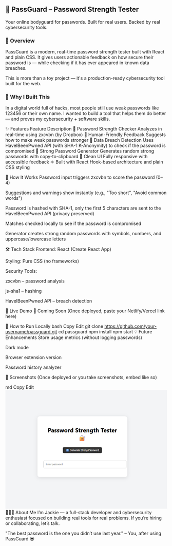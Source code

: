 ## 📝 PassGuard – Password Strength Tester

Your online bodyguard for passwords. Built for real users. Backed by real cybersecurity tools.
 

### 🔐 Overview

PassGuard is a modern, real-time password strength tester built with React and plain CSS.
It gives users actionable feedback on how secure their password is — while checking if it has ever appeared in known data breaches.

This is more than a toy project — it's a production-ready cybersecurity tool built for the web.

### 🎯 Why I Built This
In a digital world full of hacks, most people still use weak passwords like 123456 or their own name.
I wanted to build a tool that helps them do better — and proves my cybersecurity + software skills.


✨ Features
Feature	Description
🔎 Password Strength Checker	Analyzes in real-time using zxcvbn (by Dropbox)
🧠 Human-Friendly Feedback	Suggests how to make weak passwords stronger
🚨 Data Breach Detection	Uses HaveIBeenPwned API (with SHA-1 K-Anonymity) to check if the password is compromised
🔐 Strong Password Generator	Generates random strong passwords with copy-to-clipboard
💬 Clean UI	Fully responsive with accessible feedback
⚛️ Built with React	Hook-based architecture and plain CSS styling

🧠 How It Works
Password input triggers zxcvbn to score the password (0–4)

Suggestions and warnings show instantly (e.g., "Too short", "Avoid common words")

Password is hashed with SHA-1, only the first 5 characters are sent to the HaveIBeenPwned API (privacy preserved)

Matches checked locally to see if the password is compromised

Generator creates strong random passwords with symbols, numbers, and uppercase/lowercase letters

🛠 Tech Stack
Frontend: React (Create React App)

Styling: Pure CSS (no frameworks)

Security Tools:

zxcvbn – password analysis

js-sha1 – hashing

HaveIBeenPwned API – breach detection

🚀 Live Demo
🔗 Coming Soon
(Once deployed, paste your Netlify/Vercel link here)

🧪 How to Run Locally
bash
Copy
Edit
git clone https://github.com/your-username/passguard.git
cd passguard
npm install
npm start
💡 Future Enhancements
 Store usage metrics (without logging passwords)

 Dark mode

 Browser extension version

 Password history analyzer

📸 Screenshots
(Once deployed or you take screenshots, embed like so)

md
Copy
Edit
![screenshot](./public/screenshot1.png)
🙋🏽‍♀️ About Me
I’m Jackie — a full-stack developer and cybersecurity enthusiast focused on building real tools for real problems.
If you’re hiring or collaborating, let’s talk.

"The best password is the one you didn’t use last year." – You, after using PassGuard 😎
